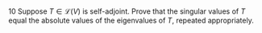 10 Suppose $T \in \mathcal{L}(V)$ is self-adjoint. Prove that the singular values of $T$ equal the absolute values of the eigenvalues of $T$, repeated appropriately.
